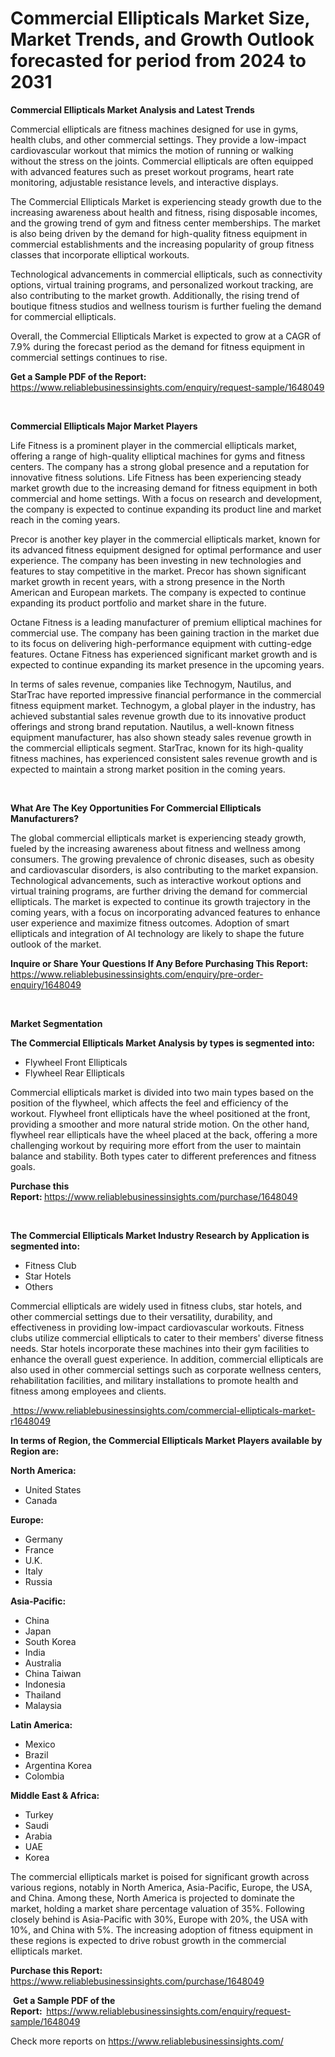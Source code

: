 <p><h1>Commercial Ellipticals Market Size, Market Trends, and Growth Outlook forecasted for period from 2024 to 2031</h1></p><p><strong>Commercial Ellipticals Market Analysis and Latest Trends</strong></p>
<p><p>Commercial ellipticals are fitness machines designed for use in gyms, health clubs, and other commercial settings. They provide a low-impact cardiovascular workout that mimics the motion of running or walking without the stress on the joints. Commercial ellipticals are often equipped with advanced features such as preset workout programs, heart rate monitoring, adjustable resistance levels, and interactive displays.</p><p>The Commercial Ellipticals Market is experiencing steady growth due to the increasing awareness about health and fitness, rising disposable incomes, and the growing trend of gym and fitness center memberships. The market is also being driven by the demand for high-quality fitness equipment in commercial establishments and the increasing popularity of group fitness classes that incorporate elliptical workouts.</p><p>Technological advancements in commercial ellipticals, such as connectivity options, virtual training programs, and personalized workout tracking, are also contributing to the market growth. Additionally, the rising trend of boutique fitness studios and wellness tourism is further fueling the demand for commercial ellipticals.</p><p>Overall, the Commercial Ellipticals Market is expected to grow at a CAGR of 7.9% during the forecast period as the demand for fitness equipment in commercial settings continues to rise.</p></p>
<p><strong>Get a Sample PDF of the Report:&nbsp;</strong> <a href="https://www.reliablebusinessinsights.com/enquiry/request-sample/1648049">https://www.reliablebusinessinsights.com/enquiry/request-sample/1648049</a></p>
<p>&nbsp;</p>
<p><strong>Commercial Ellipticals Major Market Players</strong></p>
<p><p>Life Fitness is a prominent player in the commercial ellipticals market, offering a range of high-quality elliptical machines for gyms and fitness centers. The company has a strong global presence and a reputation for innovative fitness solutions. Life Fitness has been experiencing steady market growth due to the increasing demand for fitness equipment in both commercial and home settings. With a focus on research and development, the company is expected to continue expanding its product line and market reach in the coming years.</p><p>Precor is another key player in the commercial ellipticals market, known for its advanced fitness equipment designed for optimal performance and user experience. The company has been investing in new technologies and features to stay competitive in the market. Precor has shown significant market growth in recent years, with a strong presence in the North American and European markets. The company is expected to continue expanding its product portfolio and market share in the future.</p><p>Octane Fitness is a leading manufacturer of premium elliptical machines for commercial use. The company has been gaining traction in the market due to its focus on delivering high-performance equipment with cutting-edge features. Octane Fitness has experienced significant market growth and is expected to continue expanding its market presence in the upcoming years.</p><p>In terms of sales revenue, companies like Technogym, Nautilus, and StarTrac have reported impressive financial performance in the commercial fitness equipment market. Technogym, a global player in the industry, has achieved substantial sales revenue growth due to its innovative product offerings and strong brand reputation. Nautilus, a well-known fitness equipment manufacturer, has also shown steady sales revenue growth in the commercial ellipticals segment. StarTrac, known for its high-quality fitness machines, has experienced consistent sales revenue growth and is expected to maintain a strong market position in the coming years.</p></p>
<p>&nbsp;</p>
<p><strong>What Are The Key Opportunities For Commercial Ellipticals Manufacturers?</strong></p>
<p><p>The global commercial ellipticals market is experiencing steady growth, fueled by the increasing awareness about fitness and wellness among consumers. The growing prevalence of chronic diseases, such as obesity and cardiovascular disorders, is also contributing to the market expansion. Technological advancements, such as interactive workout options and virtual training programs, are further driving the demand for commercial ellipticals. The market is expected to continue its growth trajectory in the coming years, with a focus on incorporating advanced features to enhance user experience and maximize fitness outcomes. Adoption of smart ellipticals and integration of AI technology are likely to shape the future outlook of the market.</p></p>
<p><strong>Inquire or Share Your Questions If Any Before Purchasing This Report:</strong> <a href="https://www.reliablebusinessinsights.com/enquiry/pre-order-enquiry/1648049">https://www.reliablebusinessinsights.com/enquiry/pre-order-enquiry/1648049</a></p>
<p>&nbsp;</p>
<p><strong>Market Segmentation</strong></p>
<p><strong>The Commercial Ellipticals Market Analysis by types is segmented into:</strong></p>
<p><ul><li>Flywheel Front Ellipticals</li><li>Flywheel Rear Ellipticals</li></ul></p>
<p><p>Commercial ellipticals market is divided into two main types based on the position of the flywheel, which affects the feel and efficiency of the workout. Flywheel front ellipticals have the wheel positioned at the front, providing a smoother and more natural stride motion. On the other hand, flywheel rear ellipticals have the wheel placed at the back, offering a more challenging workout by requiring more effort from the user to maintain balance and stability. Both types cater to different preferences and fitness goals.</p></p>
<p><strong>Purchase this Report:&nbsp;</strong><a href="https://www.reliablebusinessinsights.com/purchase/1648049">https://www.reliablebusinessinsights.com/purchase/1648049</a></p>
<p>&nbsp;</p>
<p><strong>The Commercial Ellipticals Market Industry Research by Application is segmented into:</strong></p>
<p><ul><li>Fitness Club</li><li>Star Hotels</li><li>Others</li></ul></p>
<p><p>Commercial ellipticals are widely used in fitness clubs, star hotels, and other commercial settings due to their versatility, durability, and effectiveness in providing low-impact cardiovascular workouts. Fitness clubs utilize commercial ellipticals to cater to their members' diverse fitness needs. Star hotels incorporate these machines into their gym facilities to enhance the overall guest experience. In addition, commercial ellipticals are also used in other commercial settings such as corporate wellness centers, rehabilitation facilities, and military installations to promote health and fitness among employees and clients.</p></p>
<p><a href="https://www.reliablebusinessinsights.com/commercial-ellipticals-market-r1648049">&nbsp;https://www.reliablebusinessinsights.com/commercial-ellipticals-market-r1648049</a></p>
<p><strong>In terms of Region, the Commercial Ellipticals Market Players available by Region are:</strong></p>
<p>
    <p> <strong> North America: </strong>
        <ul>
            <li>United States</li>
            <li>Canada</li>
        </ul>
        </p> 
    <p> <strong> Europe: </strong>
        <ul>
            <li>Germany</li>
            <li>France</li>
            <li>U.K.</li>
            <li>Italy</li>
            <li>Russia</li>
        </ul>
        </p> 
    <p> <strong> Asia-Pacific: </strong>
        <ul>
            <li>China</li>
            <li>Japan</li>
            <li>South Korea</li>
            <li>India</li>
            <li>Australia</li>
            <li>China Taiwan</li>
            <li>Indonesia</li>
            <li>Thailand</li>
            <li>Malaysia</li>
        </ul>
        </p> 
    <p> <strong> Latin America: </strong>
        <ul>
            <li>Mexico</li>
            <li>Brazil</li>
            <li>Argentina Korea</li>
            <li>Colombia</li>
        </ul>
        </p> 
    <p> <strong> Middle East & Africa: </strong>
        <ul>
            <li>Turkey</li>
            <li>Saudi</li>
            <li>Arabia</li>
            <li>UAE</li>
            <li>Korea</li>
        </ul>
    </p>
    </p>
<p><p>The commercial ellipticals market is poised for significant growth across various regions, notably in North America, Asia-Pacific, Europe, the USA, and China. Among these, North America is projected to dominate the market, holding a market share percentage valuation of 35%. Following closely behind is Asia-Pacific with 30%, Europe with 20%, the USA with 10%, and China with 5%. The increasing adoption of fitness equipment in these regions is expected to drive robust growth in the commercial ellipticals market.</p></p>
<p><strong>Purchase this Report: </strong><a href="https://www.reliablebusinessinsights.com/purchase/1648049">https://www.reliablebusinessinsights.com/purchase/1648049</a></p>
<p>&nbsp;<strong>Get a Sample PDF of the Report:&nbsp;&nbsp;</strong><a href="https://www.reliablebusinessinsights.com/enquiry/request-sample/1648049">https://www.reliablebusinessinsights.com/enquiry/request-sample/1648049</a></p>
<p><strong></strong></p>
<p>Check more reports on <a href="https://www.reliablebusinessinsights.com/">https://www.reliablebusinessinsights.com/</a></p>